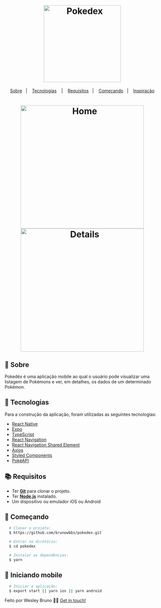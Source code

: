 <h1 align="center">
  <img alt="Pokedex" src="https://cdn2.bulbagarden.net/upload/4/4b/Pok%C3%A9dex_logo.png" width="250px" />
</h1>

<p align="center">
  <a href="#page_with_curl-sobre">Sobre</a>&nbsp;&nbsp;&nbsp;|&nbsp;&nbsp;&nbsp;
  <a href="#hammer-iniciando-mobile">Tecnologias</a>
  &nbsp;&nbsp;&nbsp;|&nbsp;&nbsp;&nbsp;
  <a href="#books-requisitos">Requisitos</a>&nbsp;&nbsp;&nbsp;|&nbsp;&nbsp;&nbsp;
  <a href="#rocket-começando">Começando</a>&nbsp;&nbsp;&nbsp;|&nbsp;&nbsp;&nbsp;
  <a href="#thought_balloon-começando">Inspiração</a>
</p>

<h1 align="center">
  <img alt="Home" src="./src/gifs/home.gif" width="400" />
  <img alt="Details" src="./src/gifs/details.gif" width="400" />
</h1>

## :page_with_curl: Sobre

Pokedéx é uma aplicação mobile ao qual o usuário pode visualizar uma listagem de Pokémons e ver, em detalhes, os dados de um determinado Pokémon.

## :hammer: Tecnologias

Para a construção da aplicação, foram utilizadas as seguintes tecnologias:

- [React Native](https://reactnative.dev/)
- [Expo](https://expo.io/)
- [TypeScript](https://www.typescriptlang.org/)
- [React Navigation](https://reactnavigation.org/)
- [React Navigation Shared Element](https://github.com/IjzerenHein/react-navigation-shared-element)
- [Axios](https://github.com/axios/axios)
- [Styled Components](https://styled-components.com/)
- [PokéAPI](https://pokeapi.co/)

## :books: Requisitos

- Ter [**Git**](https://git-scm.com/) para clonar o projeto.
- Ter [**Node.js**](https://nodejs.org/en/) instalado.
- Um dispositivo ou emulador iOS ou Android

## :rocket: Começando

```bash
  # Clonar o projeto:
  $ https://github.com/brunowbbs/pokedex.git

  # Entrar no diretório:
  $ cd pokedex

  # Instalar as dependências:
  $ yarn
```

## :iphone: Iniciando mobile

```bash
  # Iniciar a aplicação:
  $ export start || yarn ios || yarn android
```

Feito por Wesley Bruno 👋🏻 [Get in touch!](https://github.com/brunowbbs)
